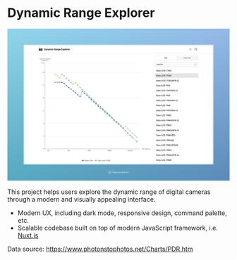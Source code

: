 # Dynamic Range Explorer

![screenshot](./public/screenshot.jpeg)

This project helps users explore the dynamic range of digital cameras through a modern and visually appealing interface.

- Modern UX, including dark mode, responsive design, command palette, etc.
- Scalable codebase built on top of modern JavaScript framework, i.e. [Nuxt.js](https://nuxt.com/)

Data source: https://www.photonstophotos.net/Charts/PDR.htm
